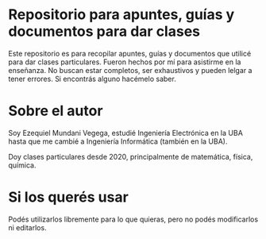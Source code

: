 # Repositorio para apuntes, guías y documentos para dar clases

Este repositorio es para recopilar apuntes, guías y documentos que utilicé para dar clases particulares. Fueron hechos por mí para asistirme en la enseñanza. No buscan estar completos, ser exhaustivos y pueden lelgar a tener errores. Si encontrás alguno hacémelo saber.

# Sobre el autor

Soy Ezequiel Mundani Vegega, estudié Ingeniería Electrónica en la UBA hasta que me cambié a Ingeniería Informática (también en la UBA). 

Doy clases particulares desde 2020, principalmente de matemática, física, química.

# Si los querés usar

Podés utilizarlos libremente para lo que quieras, pero no podés modificarlos ni editarlos.